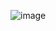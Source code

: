 ![image](https://user-images.githubusercontent.com/63263301/218270171-afe87a8b-dd4e-49bf-9ba5-53cf2f1e93ea.png)

